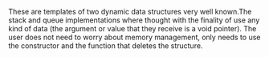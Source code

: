 These are templates of two dynamic data structures very well known.The stack and queue implementations
where thought with the finality of use any kind of data (the argument or value that they receive is a 
void pointer). The user does not need to worry about memory management, only needs to use the constructor
and the function that deletes the structure.
